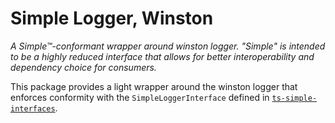 # Simple Logger, Winston

_A Simple™-conformant wrapper around winston logger. "Simple" is intended to be a highly reduced interface that allows
for better interoperability and dependency choice for consumers._

This package provides a light wrapper around the winston logger that enforces conformity
with the `SimpleLoggerInterface` defined in
[`ts-simple-interfaces`](https://github.com/wymp/ts-simple-interfaces/tree/current/packages/ts-simple-interfaces).
